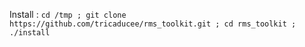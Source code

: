 Install :
```cd /tmp ; git clone https://github.com/tricaducee/rms_toolkit.git ; cd rms_toolkit ; ./install```